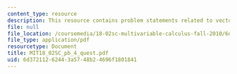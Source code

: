 ```yaml
---
content_type: resource
description: This resource contains problem statements related to vector components.
file: null
file_location: /coursemedia/18-02sc-multivariable-calculus-fall-2010/6d37211262443a5748b24696f1801841_MIT18_02SC_pb_4_quest.pdf
file_type: application/pdf
resourcetype: Document
title: MIT18_02SC_pb_4_quest.pdf
uid: 6d372112-6244-3a57-48b2-4696f1801841
---
```

